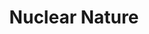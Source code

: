 ---
title:  "Nuclear Nature"
category: ['science']
excerpt: "Not all radioactive ecosystems are created equal."
description: "In the wake of the largest nuclear disaster in history,  questions arose concerning the longterm environmental effects of radiation. The questions outweigh the answers. In light of this, radiobiology is a constantly expanding field, and new discoveries are made every day in the locations affected by the disaster. Let’s look at some examples of the surprising and intriguing ways radioactivity impacts these diverse ecosystems."
header: 
    overlay_image: 
    teaser: assets/images/dalrymple.png
contributors:
    - name: Julia Dalrymple
      bio: "Julia is a rising senior majoring in Statistics and minoring in Biology and Environmental Studies. She is an avid hiker and loves exercising, modeling, and the outdoors."
embed:
    - type: storymap
      id: 51e9c248712a3984e93db01032e08d98
      title: radiate
      url: https://uploads.knightlab.com/storymapjs/51e9c248712a3984e93db01032e08d98/radiate/index.html
---